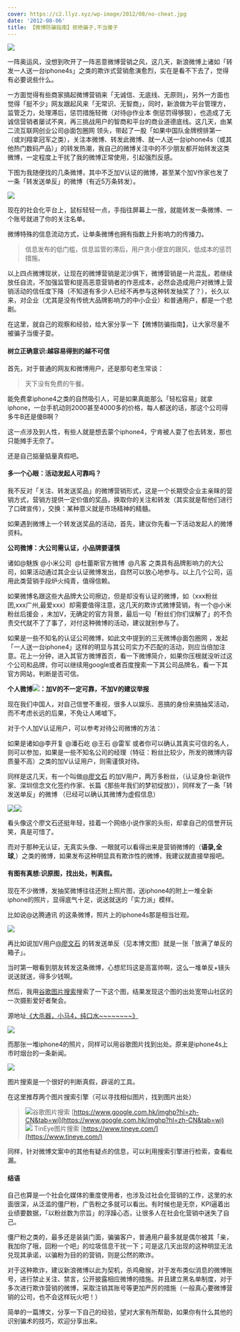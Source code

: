 ```yaml
---
cover: https://c2.llyz.xyz/wp-image/2012/08/no-cheat.jpg
date: '2012-08-06'
title: 【微博防骗指南】拒绝骗子,不当傻子
---
```


![](https://c2.llyz.xyz/wp-image/2012/08/no-cheat.jpg)

一阵奥运风，没想到吹开了一阵恶意微博营销之风，这几天，新浪微博上诸如「转发一人送一台iphone4s」之类的欺诈式营销愈演愈烈，实在是看不下去了，觉得有必要说些什么。

一方面觉得有些商家搞起微博营销来「无诚信、无底线、无原则」，另外一方面也觉得「挺不少」网友跟起风来「无常识、无智商」，同时，新浪做为平台管理方，监管乏力，处理滞后，惩罚措施轻微（对待@作业本 倒惩罚得够狠），也造成了无诚信营销者屡试不爽，再三挑战用户的智商和平台的商业道德底线。这几天，由某二流互联网创业公司@面包圈网 领头，带起了一股「如果中国队金牌榜排第一（或刘翔拿冠军之类），关注本微博、转发此微博、就一人送一台iphone4s（或其他热门数码产品）」的转发热潮，我自己的微博关注中的不少朋友都开始转发这类微博，一定程度上干扰了我的微博正常使用，引起强烈反感。

下图为我随便找的几条微博，其中不乏加V认证的微博，甚至某个加V作家也发了一条「转发送单反」的微博（有近5万条转发）。

![](https://c2.llyz.xyz/wp-image/2012/08/Cheat-list.jpg)

现在的社会化平台上，鼠标轻轻一点，手指往屏幕上一按，就能转发一条微博、一个账号就进了你的关注名单。

微博特殊的信息流动方式，让单条微博也拥有指数上升影响力的传播力。

> 信息发布的低门槛，信息监管的滞后，用户贪小便宜的跟风，低成本的惩罚措施。

以上四点微博现状，让现在的微博营销是泥沙俱下，微博营销是一片混乱，若继续放任自流，不加强监管和提高恶意营销者的作恶成本，必然会造成用户对微博上营销活动的信任度下降（不知道有多少人已经不再参与这种转发抽奖了？），长久以来，对企业（尤其是没有传统大品牌影响力的中小企业）和普通用户，都是一个悲剧。

在这里，就自己的观察和经验，给大家分享一下【微博防骗指南】，让大家尽量不被骗子当傻子耍。

#### 树立正确意识:越容易得到的越不可信

首先，对于普通的网友和微博用户，还是那句老生常谈：

> 天下没有免费的午餐。

能免费拿iphone4之类的自然吸引人，可是如果真能那么「轻松容易」就拿iphone，一台手机动则2000甚至4000多的价格，每人都送的话，那这个公司得多牛B还是傻B啊？

这一点涉及到人性，有些人就是想去蒙个iphone4，宁肯被人耍了也去转发，那也只能摊手无奈了。

还是自己掂量掂量真假吧。

#### 多一个心眼：活动发起人可靠吗？

我不反对「关注、转发送奖品」的微博营销形式，这是一个长期受企业主亲睐的营销方式，营销方提供一定价值的奖品，换取你的关注和转发（其实就是帮他们进行了口碑宣传），交换：某种意义就是市场精神的精髓。

如果遇到微博上一个转发送奖品的活动，首先，建议你先看一下活动发起人的微博资料。

**公司微博：大公司需认证，小品牌要谨慎**

诸如@魅族 @小米公司  @杜蕾斯官方微博  @凡客 之类具有品牌影响力的大公司，如果活动通过其企业认证微博发出，自然可以放心地参与。以上几个公司，运用此类营销手段炉火纯青，值得信赖。

如果微博名跟这些大品牌大公司擦边，但是却没有认证的微博，如（xxx粉丝团,xxx广州,最爱xxx）却需要值得注意，这几天的欺诈式微博营销，有一个@小米粉丝后援会 ，未加V，无确定的官方背景，最后一句「粉丝们你们误解了」的不负责交代就不了了事了，对付这种微博的活动，建议就别参与了。

如果是一些不知名的认证公司微博，如此文中提到的三无微博@面包圈网 ，发起「一人送一台iphone4」这样的明显与其公司实力不匹配的活动，则应当倍加注意。花上一分钟，进入其官方微博首页，看一下微博简介，如果你压根就没听过这个公司和品牌，你可以继续用google或者百度搜索一下其公司品牌名，看一下其官方网站，判断是否可信。

**个人微博![](https://c2.llyz.xyz/wp-image/2012/08/weibo-verify1.png)：加V的不一定可靠，不加V的建议举报**

现在我们中国人，对自己信誉不重视，很多人以娱乐、恶搞的身份来搞抽奖活动，而不考虑长远的后果，不免让人唏嘘下。

对于个人加V认证用户，可以参考对待公司微博的方法：

如果是诸如@李开复 @潘石屹 @王石 @雷军 或者你可以确认其真实可信的名人，则可以参加，如果是一些不知名公司的经理（特征：粉丝比较少，所发的微博内容质量不高）之类的加V认证用户，则需谨慎对待。

同样是这几天，有一个叫做[@廖文石](https://weibo.com/zzwaijie) 的加V用户，两万多粉丝，（认证身份:新锐作家、深圳信念文化签约作家、长篇《那些年我们的梦初绽放》），同样发了一条「转发送单反」的微博 （已经可以确认其微博为虚假信息）

![](https://c2.llyz.xyz/wp-image/2012/08/Snip20120806_8-300x130.png)![](https://c2.llyz.xyz/wp-image/2012/08/Snip20120806_3.png)

看头像这个廖文石还挺年轻，挂着一个网络小说作家的头衔，却拿自己的信誉开玩笑，真是可惜了。

而对于那种无认证，无真实头像、一眼就可以看得出来是营销微博的（**语录,全球**,）之类的微博，如果发布这种明显具有欺诈性的微博，我建议就直接举报吧。

#### 有图有真想:识原图，找出处，判真假。

现在不少微博，发抽奖微博往往还附上照片图，送iphone4的附上一堆全新iphone的照片，显得底气十足，说送就送的「实力派」模样。

比如说@达腾通讯 的这条微博，照片上的iphone4s那是相当壮观。

![](https://c2.llyz.xyz/wp-image/2012/08/Snip20120806_101.png)

再比如说加V用户[@廖文石](https://weibo.com/zzwaijie) 的转发送单反（见本博文图）就是一张「放满了单反的箱子」。

当时第一眼看到朋友转发这条微博，心想尼玛这是高富帅啊，这么一堆单反+镜头说送就送，得多少钱啊。

然后，我用[谷歌图片搜索](https://www.google.com.hk/imghp?hl=zh-CN&tab=wi)搜索了一下这个图，结果发现这个图的出处宽带山社区的一次摄影爱好者聚会。

源地址[《大杀器，小马4，纯口水~~~~~~~~》](https://club.pchome.net/thread_2_3_5005140.html)

![](https://c2.llyz.xyz/wp-image/2012/08/Snip20120806_9.png)

而那张一堆iphone4的照片，同样可以用谷歌图片找到出处。原来是iphone4s上市时烟台的一条新闻。

![](https://c2.llyz.xyz/wp-image/2012/08/Snip20120806_11.png)

图片搜索是一个很好的判断真假，辟谣的工具。

在这里推荐两个图片搜索引擎（可以寻找相似图片，找到图片出处）

> ![](https://www.google.com.hk/intl/zh-CN_cn/images/logos/images_logo_lg.gif)谷歌图片搜索 [https://www.google.com.hk/imghp?hl=zh-CN&tab=wi](https://www.google.com.hk/imghp?hl=zh-CN&tab=wi)   ![](https://c2.llyz.xyz/wp-image/2012/08/tineye-logo-300x133.png) TinEye图片搜索 [https://www.tineye.com/](https://www.tineye.com/)  

同样，针对微博文案中的其他有疑点的信息，可以利用搜索引擎进行检索，查看纰漏。

#### 结语

自己也算是一个社会化媒体的重度使用者，也涉及过社会化营销的工作，这里的水面很深，从泛滥的僵尸粉，广告粉之多就可以看出。有时候也是无奈，KPI逼着出业绩要数据，「以粉丝数为宗旨」的浮躁心态，让很多人在社会化营销中迷失了自己。

僵尸粉之类的，最多还是装装门面，骗骗客户，普通用户最多就是偶尔被其「亲，我加你了哦，回粉一个吧」的垃圾信息干扰一下；可是这几天出现的这种明显无法兑现其承诺，以骗粉为目的的营销，则是公然的欺诈。

对于这种欺诈，建议新浪微博以此为契机，杀鸡儆猴，对于发布类似消息的微博账号，进行禁止关注、禁言，公开披露相应微博的措施。并且建立黑名单制度，对于多次进行欺诈营销的微博，采取注销其账号等更加严厉的措施（一般真心要微博营销的公司，也不会这样玩火吧！）

简单的一篇博文，分享一下自己的经验，望对大家有所帮助，如果你有什么其他的识别骗术的技巧，欢迎分享出来。
